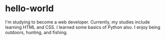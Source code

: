# hello-world

I'm studying to become a web developer. Currently, my studies include learning HTML and CSS. I learned some basics of Python also. I enjoy being outdoors, hunting, and fishing. 
